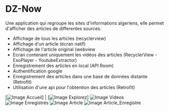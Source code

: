 # DZ-Now
Une application qui regroupe les sites d'informations algeriens, elle permet d'afficher des articles de differentes sources.

- Affichage de tous les articles (recyclerview)
- Affichage d'un article (écran natif) 
- Affichage de l'article original (webview
- Ecran contenant uniquement les vidéos des articles (RecyclerView - ExoPlayer - YoutubeExtractor) 
- Enregistrement des articles en local (API Room)
- Authentification google
- Enregistrement des articles dans une base de données distante (Retrofit) 
- Utilisation d'une api pour l'obtention des articles (Retrofit)

[![Image Accueil](images/Accueil.png)] | [![Image Explorez](images/Explorez.png)]
![Image Videos](images/videos.png) ![Image Enregistrés](images/enregistres.png)
![Image Article](images/Article.png) ![Image Article_Enregistre](images/Article_Enregistre.png)
